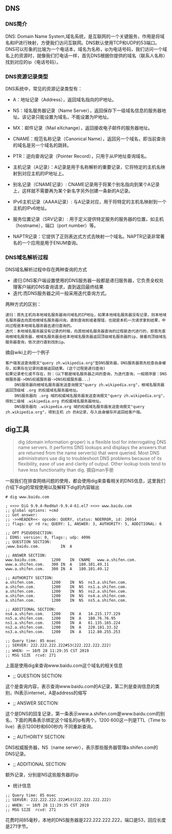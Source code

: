 ## DNS

### DNS简介

DNS: Domain Name System,域名系统，是互联网的一个关键服务，作用是将域名和IP进行映射，方便我们访问互联网。DNS默认使用TCP和UDP的53端口。DNS可以形象的比喻为一个电话本，域名为名称，ip为电话号码，我们访问一个域名上的资源时，就像我们打电话一样，首先DNS根据你提供的域名（联系人名称）找到对应的ip（电话号码）。
### DNS资源记录类型

DNS系统中，常见的资源记录类型有：

- A：地址记录（Address），返回域名指向的IP地址。
- NS：域名服务器记录（Name Server），返回保存下一级域名信息的服务器地址。该记录只能设置为域名，不能设置为IP地址。
- MX：邮件记录（Mail eXchange），返回接收电子邮件的服务器地址。
- CNAME：规范名称记录（Canonical Name），返回另一个域名，即当前查询的域名是另一个域名的跳转。
- PTR：逆向查询记录（Pointer Record），只用于从IP地址查询域名。





- 主机记录（A记录）：A记录是用于名称解析的重要记录，它将特定的主机名映射到对应主机的IP地址上。
- 别名记录（CNAME记录）: CNAME记录用于将某个别名指向到某个A记录上，这样就不需要再为某个新名字另外创建一条新的A记录。
- IPv6主机记录（AAAA记录）: 与A记录对应，用于将特定的主机名映射到一个主机的IPv6地址。
- 服务位置记录（SRV记录）: 用于定义提供特定服务的服务器的位置，如主机（hostname），端口（port number）等。
- NAPTR记录：它提供了正则表达式方式去映射一个域名。NAPTR记录非常著名的一个应用是用于ENUM查询。

### DNS域名解析过程

DNS域名解析过程中存在两种查询的方式

- 递归:DNS客户端设置使用的DNS服务器一般都是递归服务器，它负责全权处理客户端的DNS查询请求，直到返回最终结果
- 迭代:而DNS服务器之间一般采用迭代查询方式。

两种方式的区别：

```
递归：首先主机向本地域名服务器询问域名的IP地址，如果本地域名服务器没有记录，则本地域名服务器去向其他根域名服务器问询，直到查询到或者报错，也就是本机一次请求拿到结果，中间过程是本地域名服务器去递归查询的。
迭代：本地域名服务器没有记录的时候，向其他域名服务器查询的过程是迭代进行的，即首先查询根域名服务器，根域名服务器会给本地域名服务器返回顶级域名服务器的ip，接着向顶级域名服务器查询，依次进行直到找到ip。
```

摘自wiki上的一个例子

```
客户端发送查询报文"query zh.wikipedia.org"至DNS服务器，DNS服务器首先检查自身缓存，如果存在记录则直接返回结果。(这个过程是递归查询)
如果记录老化或不存在，则：（以下都是域名服务器之间的查询，为迭代查询，一般顺序是：DNS根服务器->DNS权威服务器->DNS权威服务器...）
	DNS服务器向根域名服务器发送查询报文"query zh.wikipedia.org"，根域名服务器返回顶级域 .org 的权威域名服务器地址。
	DNS服务器向 .org 域的权威域名服务器发送查询报文"query zh.wikipedia.org"，得到二级域 .wikipedia.org 的权威域名服务器地址。
	DNS服务器向 .wikipedia.org 域的权威域名服务器发送查询报文"query zh.wikipedia.org"，得到主机 zh 的A记录，存入自身缓存并返回给客户端。
```

## dig工具

> dig (domain information groper) is a flexible tool for interrogating DNS name servers. It performs
DNS lookups and displays the answers that are returned from the name server(s) that were queried.
Most DNS administrators use dig to troubleshoot DNS problems because of its flexibility, ease of
use and clarity of output. Other lookup tools tend to have less functionality than dig.
摘自man手册


一般我们在排查网络问题的使用，都会使用dig来查看相关的DNS信息，这里我们介绍下dig的常规使用以及解释下dig的内容输出

```
# dig www.baidu.com

; <<>> DiG 9.9.4-RedHat-9.9.4-61.el7 <<>> www.baidu.com
;; global options: +cmd
;; Got answer:
;; ->>HEADER<<- opcode: QUERY, status: NOERROR, id: 26914
;; flags: qr rd ra; QUERY: 1, ANSWER: 3, AUTHORITY: 5, ADDITIONAL: 6

;; OPT PSEUDOSECTION:
; EDNS: version: 0, flags:; udp: 4096
;; QUESTION SECTION:
;www.baidu.com.			IN	A

;; ANSWER SECTION:
www.baidu.com.		1200	IN	CNAME	www.a.shifen.com.
www.a.shifen.com.	300	IN	A	180.101.49.11
www.a.shifen.com.	300	IN	A	180.101.49.12

;; AUTHORITY SECTION:
a.shifen.com.		1200	IN	NS	ns3.a.shifen.com.
a.shifen.com.		1200	IN	NS	ns1.a.shifen.com.
a.shifen.com.		1200	IN	NS	ns2.a.shifen.com.
a.shifen.com.		1200	IN	NS	ns4.a.shifen.com.
a.shifen.com.		1200	IN	NS	ns5.a.shifen.com.

;; ADDITIONAL SECTION:
ns4.a.shifen.com.	1200	IN	A	14.215.177.229
ns5.a.shifen.com.	1200	IN	A	180.76.76.95
ns1.a.shifen.com.	1200	IN	A	61.135.165.224
ns2.a.shifen.com.	1200	IN	A	220.181.33.32
ns3.a.shifen.com.	1200	IN	A	112.80.255.253

;; Query time: 85 msec
;; SERVER: 222.222.222.222#53(222.222.222.222)
;; WHEN: 一 10月 28 11:29:35 CST 2019
;; MSG SIZE  rcvd: 271
```

上面是使用dig来查询www.baidu.com这个域名的相关信息

- ;; QUESTION SECTION:

这个是查询内容，表示查询www.baidu.com的A记录，第二列是查询信息的类别，IN表示internet，A是address的缩写

- ;; ANSWER SECTION:

这个是DNS的回复记录，第一条表示www.a.shifen.com是www.baidu.com的别名，下面的两条表示绑定这个域名的ip有两个。1200 600这一列是TTL（Time to live）表示1200秒和600秒内	不同重新查询。

- ;; AUTHORITY SECTION:

DNS权威服务器，NS（name server），表示那些服务器管理a.shifen.com的DNS记录。

- ;; ADDITIONAL SECTION:

额外记录，分别是NS这些服务器的ip

- 统计信息

```
;; Query time: 85 msec
;; SERVER: 222.222.222.222#53(222.222.222.222)
;; WHEN: 一 10月 28 11:29:35 CST 2019
;; MSG SIZE  rcvd: 271
```
花费时间85毫秒，本地的DNS服务器是222.222.222.222，端口是53，回应长度是271字节。

